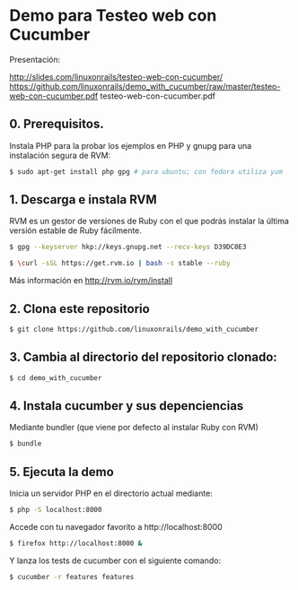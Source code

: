 # Demo para Testeo web con Cucumber

Presentación:

http://slides.com/linuxonrails/testeo-web-con-cucumber/
https://github.com/linuxonrails/demo_with_cucumber/raw/master/testeo-web-con-cucumber.pdf
testeo-web-con-cucumber.pdf


## 0. Prerequisitos.

Instala PHP para la probar los ejemplos en PHP y gnupg para una instalación segura de RVM:

```sh
$ sudo apt-get install php gpg # para ubuntu; con fedora utiliza yum
```

## 1. Descarga e instala RVM

RVM es un gestor de versiones de Ruby con el que podrás instalar la última versión estable de Ruby fácilmente.

```sh
$ gpg --keyserver hkp://keys.gnupg.net --recv-keys D39DC0E3
```

```sh
$ \curl -sSL https://get.rvm.io | bash -s stable --ruby
```

Más información en http://rvm.io/rvm/install


## 2. Clona este repositorio

```sh
$ git clone https://github.com/linuxonrails/demo_with_cucumber
```


## 3. Cambia al directorio del repositorio clonado:

```sh
$ cd demo_with_cucumber
```

## 4. Instala cucumber y sus depenciencias

Mediante bundler (que viene por defecto al instalar Ruby con RVM)

```sh
$ bundle
```

## 5. Ejecuta la demo

Inicia un servidor PHP en el directorio actual mediante:

```sh
$ php -S localhost:8000
```

Accede con tu navegador favorito a http://localhost:8000

```sh
$ firefox http://localhost:8000 &
```

Y lanza los tests de cucumber con el siguiente comando:

```sh
$ cucumber -r features features
```